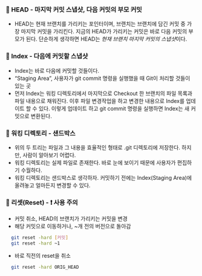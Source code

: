 
### 📌 HEAD -  마지막 커밋 스냅샷, 다음 커밋의 부모 커밋
- HEAD는 현재 브랜치를 가리키는 포인터이며,
브랜치는 브랜치에 담긴 커밋 중 가장 마지막 커밋을 가리킨다.
지금의 HEAD가 가리키는 커밋은 바로 다음 커밋의 부모가 된다.
단순하게 생각하면 HEAD는 *현재 브랜치 마지막 커밋의 스냅샷*이다.
 
### 📌 Index - 다음에 커밋할 스냅샷
- Index는 바로 다음에 커밋할 것들이다.
- “Staging Area”, 사용자가 git commit 명령을 실행했을 때 Git이 처리할 것들이 있는 곳
- 먼저 Index는 워킹 디렉토리에서 마지막으로 Checkout 한 브랜치의 파일 목록과 파일 내용으로 채워진다.
이후 파일 변경작업을 하고 변경한 내용으로 Index를 업데이트 할 수 있다.
이렇게 업데이트 하고 git commit 명령을 실행하면 Index는 새 커밋으로 변환된다.

### 📌 워킹 디렉토리 - 샌드박스
- 위의 두 트리는 파일과 그 내용을 효율적인 형태로 .git 디렉토리에 저장한다.
하지만, 사람이 알아보기 어렵다.
- 워킹 디렉토리는 실제 파일로 존재한다.
바로 눈에 보이기 때문에 사용자가 편집하기 수월하다.
- 워킹 디렉토리는 샌드박스로 생각하자.
커밋하기 전에는 Index(Staging Area)에 올려놓고 얼마든지 변경할 수 있다.


### 📌 리셋(Reset) - ❗ 사용 주의
- 커밋 취소, HEAD의 브랜치가 가리키는 커밋을 변경
- 해당 커밋으로 이동하거나, ~개 전의 버전으로 돌아감
```Bash
  git reset -hard [커밋]
  git reset -hard ~1
```
- 바로 직전의 reset을 취소
```Bash
  git reset -hard ORIG_HEAD
```
